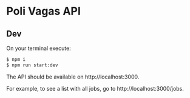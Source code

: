 # Poli Vagas API

## Dev

On your terminal execute:

```bash
$ npm i
$ npm run start:dev
```

The API should be available on http://localhost:3000.

For example, to see a list with all jobs, go to http://localhost:3000/jobs.

